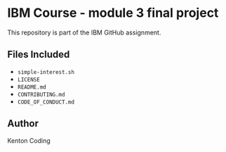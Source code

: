 # IBM Course - module 3 final project

This repository is part of the IBM GitHub assignment.

## Files Included

- `simple-interest.sh`
- `LICENSE`
- `README.md`
- `CONTRIBUTING.md`
- `CODE_OF_CONDUCT.md`

## Author

Kenton Coding

